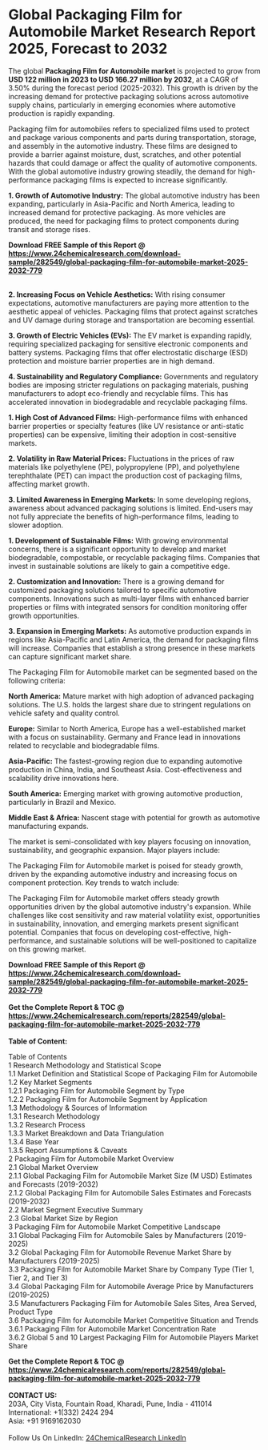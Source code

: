 <h1>Global Packaging Film for Automobile Market Research Report 2025, Forecast to 2032</h1><p>The global <strong>Packaging Film for Automobile market</strong> is projected to grow from <strong>USD 122 million in 2023 to USD 166.27 million by 2032</strong>, at a CAGR of 3.50% during the forecast period (2025-2032). This growth is driven by the increasing demand for protective packaging solutions across automotive supply chains, particularly in emerging economies where automotive production is rapidly expanding.</p><p>Packaging film for automobiles refers to specialized films used to protect and package various components and parts during transportation, storage, and assembly in the automotive industry. These films are designed to provide a barrier against moisture, dust, scratches, and other potential hazards that could damage or affect the quality of automotive components. With the global automotive industry growing steadily, the demand for high-performance packaging films is expected to increase significantly.</p><p><strong>1. Growth of Automotive Industry:</strong> The global automotive industry has been expanding, particularly in Asia-Pacific and North America, leading to increased demand for protective packaging. As more vehicles are produced, the need for packaging films to protect components during transit and storage rises.</p><div><b>Download FREE Sample of this Report @ 
            <a href="https://www.24chemicalresearch.com/download-sample/282549/global-packaging-film-for-automobile-market-2025-2032-779">
            https://www.24chemicalresearch.com/download-sample/282549/global-packaging-film-for-automobile-market-2025-2032-779</a></b></div><br><p><strong>2. Increasing Focus on Vehicle Aesthetics:</strong> With rising consumer expectations, automotive manufacturers are paying more attention to the aesthetic appeal of vehicles. Packaging films that protect against scratches and UV damage during storage and transportation are becoming essential.</p><p><strong>3. Growth of Electric Vehicles (EVs):</strong> The EV market is expanding rapidly, requiring specialized packaging for sensitive electronic components and battery systems. Packaging films that offer electrostatic discharge (ESD) protection and moisture barrier properties are in high demand.</p><p><strong>4. Sustainability and Regulatory Compliance:</strong> Governments and regulatory bodies are imposing stricter regulations on packaging materials, pushing manufacturers to adopt eco-friendly and recyclable films. This has accelerated innovation in biodegradable and recyclable packaging films.</p><p><strong>1. High Cost of Advanced Films:</strong> High-performance films with enhanced barrier properties or specialty features (like UV resistance or anti-static properties) can be expensive, limiting their adoption in cost-sensitive markets.</p><p><strong>2. Volatility in Raw Material Prices:</strong> Fluctuations in the prices of raw materials like polyethylene (PE), polypropylene (PP), and polyethylene terephthalate (PET) can impact the production cost of packaging films, affecting market growth.</p><p><strong>3. Limited Awareness in Emerging Markets:</strong> In some developing regions, awareness about advanced packaging solutions is limited. End-users may not fully appreciate the benefits of high-performance films, leading to slower adoption.</p><p><strong>1. Development of Sustainable Films:</strong> With growing environmental concerns, there is a significant opportunity to develop and market biodegradable, compostable, or recyclable packaging films. Companies that invest in sustainable solutions are likely to gain a competitive edge.</p><p><strong>2. Customization and Innovation:</strong> There is a growing demand for customized packaging solutions tailored to specific automotive components. Innovations such as multi-layer films with enhanced barrier properties or films with integrated sensors for condition monitoring offer growth opportunities.</p><p><strong>3. Expansion in Emerging Markets:</strong> As automotive production expands in regions like Asia-Pacific and Latin America, the demand for packaging films will increase. Companies that establish a strong presence in these markets can capture significant market share.</p><p>The Packaging Film for Automobile market can be segmented based on the following criteria:</p><p><strong>North America:</strong> Mature market with high adoption of advanced packaging solutions. The U.S. holds the largest share due to stringent regulations on vehicle safety and quality control.</p><p><strong>Europe:</strong> Similar to North America, Europe has a well-established market with a focus on sustainability. Germany and France lead in innovations related to recyclable and biodegradable films.</p><p><strong>Asia-Pacific:</strong> The fastest-growing region due to expanding automotive production in China, India, and Southeast Asia. Cost-effectiveness and scalability drive innovations here.</p><p><strong>South America:</strong> Emerging market with growing automotive production, particularly in Brazil and Mexico.</p><p><strong>Middle East &amp; Africa:</strong> Nascent stage with potential for growth as automotive manufacturing expands.</p><p>The market is semi-consolidated with key players focusing on innovation, sustainability, and geographic expansion. Major players include:</p><p>The Packaging Film for Automobile market is poised for steady growth, driven by the expanding automotive industry and increasing focus on component protection. Key trends to watch include:</p><p>The Packaging Film for Automobile market offers steady growth opportunities driven by the global automotive industry's expansion. While challenges like cost sensitivity and raw material volatility exist, opportunities in sustainability, innovation, and emerging markets present significant potential. Companies that focus on developing cost-effective, high-performance, and sustainable solutions will be well-positioned to capitalize on this growing market.</p><div><b>Download FREE Sample of this Report @ 
            <a href="https://www.24chemicalresearch.com/download-sample/282549/global-packaging-film-for-automobile-market-2025-2032-779">
            https://www.24chemicalresearch.com/download-sample/282549/global-packaging-film-for-automobile-market-2025-2032-779</a></b></div><br><div><b>Get the Complete Report & TOC @ 
            <a href="https://www.24chemicalresearch.com/reports/282549/global-packaging-film-for-automobile-market-2025-2032-779">
            https://www.24chemicalresearch.com/reports/282549/global-packaging-film-for-automobile-market-2025-2032-779</a></b></div><br>
            <b>Table of Content:</b><p>Table of Contents<br />
1 Research Methodology and Statistical Scope<br />
1.1 Market Definition and Statistical Scope of Packaging Film for Automobile<br />
1.2 Key Market Segments<br />
1.2.1 Packaging Film for Automobile Segment by Type<br />
1.2.2 Packaging Film for Automobile Segment by Application<br />
1.3 Methodology & Sources of Information<br />
1.3.1 Research Methodology<br />
1.3.2 Research Process<br />
1.3.3 Market Breakdown and Data Triangulation<br />
1.3.4 Base Year<br />
1.3.5 Report Assumptions & Caveats<br />
2 Packaging Film for Automobile Market Overview<br />
2.1 Global Market Overview<br />
2.1.1 Global Packaging Film for Automobile Market Size (M USD) Estimates and Forecasts (2019-2032)<br />
2.1.2 Global Packaging Film for Automobile Sales Estimates and Forecasts (2019-2032)<br />
2.2 Market Segment Executive Summary<br />
2.3 Global Market Size by Region<br />
3 Packaging Film for Automobile Market Competitive Landscape<br />
3.1 Global Packaging Film for Automobile Sales by Manufacturers (2019-2025)<br />
3.2 Global Packaging Film for Automobile Revenue Market Share by Manufacturers (2019-2025)<br />
3.3 Packaging Film for Automobile Market Share by Company Type (Tier 1, Tier 2, and Tier 3)<br />
3.4 Global Packaging Film for Automobile Average Price by Manufacturers (2019-2025)<br />
3.5 Manufacturers Packaging Film for Automobile Sales Sites, Area Served, Product Type<br />
3.6 Packaging Film for Automobile Market Competitive Situation and Trends<br />
3.6.1 Packaging Film for Automobile Market Concentration Rate<br />
3.6.2 Global 5 and 10 Largest Packaging Film for Automobile Players Market Share </p><div><b>Get the Complete Report & TOC @ 
            <a href="https://www.24chemicalresearch.com/reports/282549/global-packaging-film-for-automobile-market-2025-2032-779">
            https://www.24chemicalresearch.com/reports/282549/global-packaging-film-for-automobile-market-2025-2032-779</a></b></div><br><b>CONTACT US:</b><br>
            203A, City Vista, Fountain Road, Kharadi, Pune, India - 411014<br>
            International: +1(332) 2424 294<br>
            Asia: +91 9169162030 <br><br>
            Follow Us On LinkedIn: <a href="https://www.linkedin.com/company/24chemicalresearch/">24ChemicalResearch LinkedIn</a>